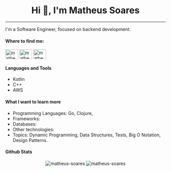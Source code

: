 <h1 align="center">Hi 👋, I'm Matheus Soares</h1>
<hr/>

I'm a Software Engineer, focused on backend development.

<h4 align="left">Where to find me:</h4>
<p align="left">
    <a href="https://linkedin.com/in/matheus-andré-soares" target="blank"><img align="center" src="https://raw.githubusercontent.com/rahuldkjain/github-profile-readme-generator/master/src/images/icons/Social/linked-in-alt.svg" alt="matheus-andré-soares" height="30" width="40" /></a>
    <a href="https://instagram.com/matheus.asoares" target="blank"><img align="center" src="https://raw.githubusercontent.com/rahuldkjain/github-profile-readme-generator/master/src/images/icons/Social/instagram.svg" alt="matheus.asoares" height="30" width="40" /></a>
    <a href="https://www.hackerrank.com/matheus_asoares2" target="blank"><img align="center" src="https://raw.githubusercontent.com/rahuldkjain/github-profile-readme-generator/master/src/images/icons/Social/hackerrank.svg" alt="matheus_asoares2" height="30" width="40" /></a>
</p>


<h4 align="left">Languages and Tools</h4>

* Kotlin
* C++
* AWS



<h4 align="left">What I want to learn more</h4>

* Programming Languages: Go, Clojure, 
* Frameworks:
* Databases:
* Other technologies:
* Topics: Dynamic Programming, Data Structures, Tests, Big O Notation, Design Patterns.

<h4 align="">Github Stats</h4>
<p align="center">
    <img align="center" src="https://github-readme-stats.vercel.app/api/top-langs?username=matheus-soares&show_icons=true&locale=en&layout=compact" alt="matheus-soares"/>
    <img align="center" src="https://github-readme-stats.vercel.app/api?username=matheus-soares&show_icons=true&locale=en" alt="matheus-soares"/>
</p>
